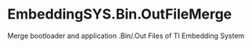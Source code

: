 # EmbeddingSYS.Bin.OutFileMerge
Merge bootloader and application .Bin/.Out Files of TI Embedding System
